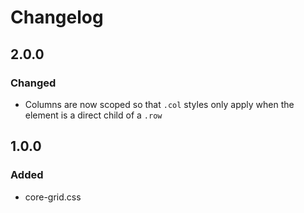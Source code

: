 # Changelog

## 2.0.0

### Changed

* Columns are now scoped so that `.col` styles only apply when the element is a direct child of a `.row`

## 1.0.0

### Added

* core-grid.css
